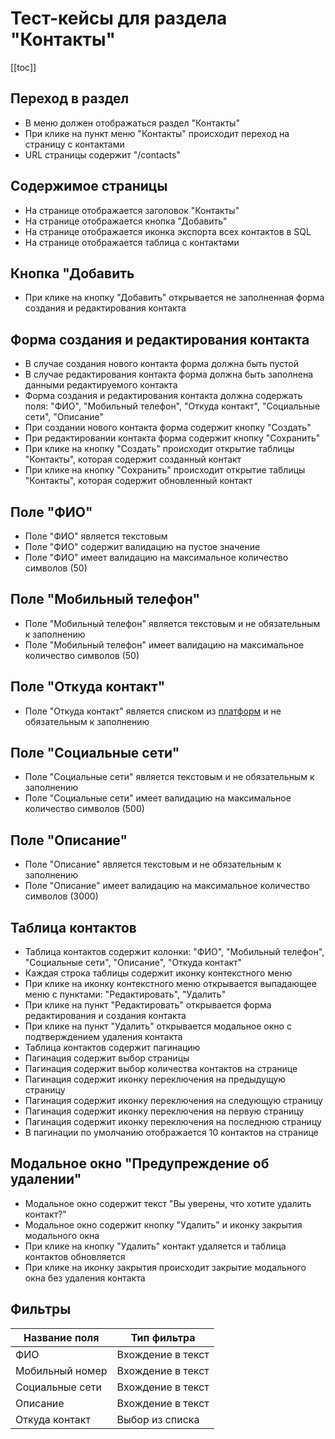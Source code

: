# Тест-кейсы для раздела "Контакты"

[[toc]]

## Переход в раздел

- В меню должен отображаться раздел "Контакты"
- При клике на пункт меню "Контакты" происходит переход на страницу с контактами
- URL страницы содержит "/contacts"

## Содержимое страницы

- На странице отображается заголовок "Контакты"
- На страницe отображается кнопка "Добавить"
- На странице отображается иконка экспорта всех контактов в SQL
- На странице отображается таблица с контактами

## Кнопка "Добавить

- При клике на кнопку "Добавить" открывается не заполненная форма создания и редактирования контакта

## Форма создания и редактирования контакта

- В случае создания нового контакта форма должна быть пустой
- В случае редактирования контакта форма должна быть заполнена данными редактируемого контакта
- Форма создания и редактирования контакта должна содержать поля: "ФИО", "Мобильный телефон", "Откуда контакт", "Социальные сети", "Описание"
- При создании нового контакта форма содержит кнопку "Создать"
- При редактировании контакта форма содержит кнопку "Сохранить"
- При клике на кнопку "Создать" происходит открытие таблицы "Контакты", которая содержит созданный контакт
- При клике на кнопку "Сохранить" происходит открытие таблицы "Контакты", которая содержит обновленный контакт

## Поле "ФИО"

- Поле "ФИО" является текстовым
- Поле "ФИО" содержит валидацию на пустое значение
- Поле "ФИО" имеет валидацию на максимальное количество символов (50)

## Поле "Мобильный телефон"

- Поле "Мобильный телефон" является текстовым и не обязательным к заполнению
- Поле "Мобильный телефон" имеет валидацию на максимальное количество символов (50)

## Поле "Откуда контакт"

- Поле "Откуда контакт" является списком из [платформ](/docs/order-platform.html) и не обязательным к заполнению

## Поле "Социальные сети"

- Поле "Социальные сети" является текстовым и не обязательным к заполнению
- Поле "Социальные сети" имеет валидацию на максимальное количество символов (500)

## Поле "Описание"

- Поле "Описание" является текстовым и не обязательным к заполнению
- Поле "Описание" имеет валидацию на максимальное количество символов (3000)

## Таблица контактов

- Таблица контактов содержит колонки: "ФИО", "Мобильный телефон", "Социальные сети", "Описание", "Откуда контакт"
- Каждая строка таблицы содержит иконку контекстного меню
- При клике на иконку контекстного меню открывается выпадающее меню с пунктами: "Редактировать", "Удалить"
- При клике на пункт "Редактировать" открывается форма редактирования и создания контакта
- При клике на пункт "Удалить" открывается модальное окно с подтверждением удаления контакта
- Таблица контактов содержит пагинацию
- Пагинация содержит выбор страницы
- Пагинация содержит выбор количества контактов на странице
- Пагинация содержит иконку переключения на предыдущую страницу
- Пагинация содержит иконку переключения на следующую страницу
- Пагинация содержит иконку переключения на первую страницу
- Пагинация содержит иконку переключения на последнюю страницу
- В пагинации по умолчанию отображается 10 контактов на странице

## Модальное окно "Предупреждение об удалении"
- Модальное окно содержит текст "Вы уверены, что хотите удалить контакт?"
- Модальное окно содержит кнопку "Удалить" и иконку закрытия модального окна
- При клике на кнопку "Удалить" контакт удаляется и таблица контактов обновляется
- При клике на иконку закрытия происходит закрытие модального окна без удаления контакта

## Фильтры

| Название поля   | Тип фильтра       |
|-----------------|-------------------|
| ФИО             | Вхождение в текст |
| Мобильный номер | Вхождение в текст |
| Социальные сети | Вхождение в текст |
| Описание        | Вхождение в текст |
| Откуда контакт  | Выбор из списка   |